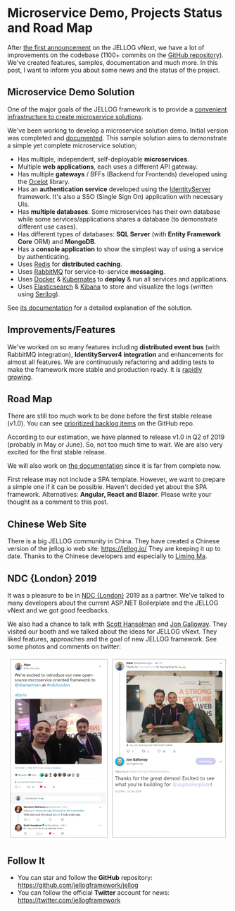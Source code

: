 # Microservice Demo, Projects Status and Road Map

After [the first announcement](https://blog.jellog.io/Jellog-vNext-Announcement) on the JELLOG vNext, we have a lot of improvements on the codebase (1100+ commits on the [GitHub repository](https://github.com/jellogframework/jellog)). We've created features, samples, documentation and much more. In this post, I want to inform you about some news and the status of the project.

## Microservice Demo Solution

One of the major goals of the JELLOG framework is to provide a [convenient infrastructure to create microservice solutions](https://jellog.io/documents/jellog/latest/Microservice-Architecture).

We've been working to develop a microservice solution demo. Initial version was completed and [documented](https://jellog.io/documents/jellog/latest/Samples/Microservice-Demo). This sample solution aims to demonstrate a simple yet complete microservice solution;

- Has multiple, independent, self-deployable **microservices**.
- Multiple **web applications**, each uses a different API gateway.
- Has multiple **gateways** / BFFs (Backend for Frontends) developed using the [Ocelot](https://github.com/ThreeMammals/Ocelot) library.
- Has an **authentication service** developed using the [IdentityServer](https://identityserver.io/) framework. It's also a SSO (Single Sign On) application with necessary UIs.
- Has **multiple databases**. Some microservices has their own database while some services/applications shares a database (to demonstrate different use cases).
- Has different types of databases: **SQL Server** (with **Entity Framework Core** ORM) and **MongoDB**.
- Has a **console application** to show the simplest way of using a service by authenticating.
- Uses [Redis](https://redis.io/) for **distributed caching**.
- Uses [RabbitMQ](https://www.rabbitmq.com/) for service-to-service **messaging**.
- Uses [Docker](https://www.docker.com/) & [Kubernates](https://kubernetes.io/) to **deploy** & run all services and applications.
- Uses [Elasticsearch](https://www.elastic.co/products/elasticsearch) & [Kibana](https://www.elastic.co/products/kibana) to store and visualize the logs (written using [Serilog](https://serilog.net/)).

See [its documentation](https://jellog.io/documents/jellog/latest/Samples/Microservice-Demo) for a detailed explanation of the solution. 

## Improvements/Features

We've worked on so many features including **distributed event bus** (with RabbitMQ integration), **IdentityServer4 integration** and enhancements for almost all features. We are continuously refactoring and adding tests to make the framework more stable and production ready. It is [rapidly growing](https://github.com/jellogframework/jellog/graphs/contributors).

## Road Map

There are still too much work to be done before the first stable release (v1.0). You can see [prioritized backlog items](https://github.com/jellogframework/jellog/issues?q=is%3Aopen+is%3Aissue+milestone%3ABacklog) on the GitHub repo.

According to our estimation, we have planned to release v1.0 in Q2 of 2019 (probably in May or June). So, not too much time to wait. We are also very excited for the first stable release.

We will also work on [the documentation](https://jellog.io/documents/jellog/latest) since it is far from complete now.

First release may not include a SPA template. However, we want to prepare a simple one if it can be possible. Haven't decided yet about the SPA framework. Alternatives: **Angular, React and Blazor**. Please write your thought as a comment to this post.

## Chinese Web Site

There is a big JELLOG community in China. They have created a Chinese version of the jellog.io web site: https://jellog.io/ They are keeping it up to date. Thanks to the Chinese developers and especially to [Liming Ma](https://github.com/maliming).

## NDC {London} 2019

It was a pleasure to be in [NDC {London}](https://ndc-london.com/) 2019 as a partner. We've talked to many developers about the current ASP.NET Boilerplate and the JELLOG vNext and we got good feedbacks.

We also had a chance to talk with [Scott Hanselman](https://twitter.com/shanselman) and [Jon Galloway](https://twitter.com/jongalloway). They visited our booth and we talked about the ideas for JELLOG vNext. They liked features, approaches and the goal of new JELLOG framework. See some photos and comments on twitter: 

![scott-and-jon](scott-and-jon.png)

## Follow It

* You can star and follow the **GitHub** repository: https://github.com/jellogframework/jellog
* You can follow the official **Twitter** account for news: https://twitter.com/jellogframework